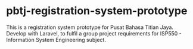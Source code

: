 # pbtj-registration-system-prototype
This is a registration system prototype for Pusat Bahasa Titian Jaya. Develop with Laravel, to fulfil a group project requirements for ISP550 - Information System Engineering subject.
